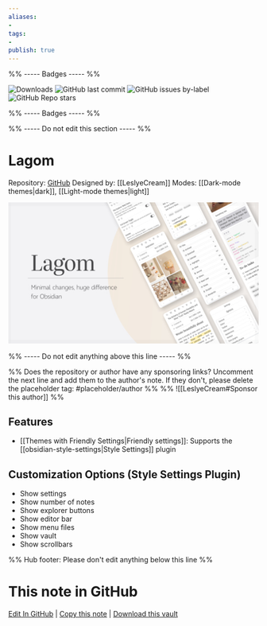 ```yaml
---
aliases:
- 
tags: 
- 
publish: true
---
```


%% ----- Badges ----- %%

![Downloads](https://img.shields.io/badge/downloads-8033-573E7A?style=for-the-badge&logo=)
![GitHub last commit](https://img.shields.io/github/last-commit/LeslyeCream/Lagom-Obsidian-Theme?color=573E7A&label=last%20update&logo=github&style=for-the-badge)
![GitHub issues by-label](https://img.shields.io/github/issues/LeslyeCream/Lagom-Obsidian-Theme/help%20wanted?color=573E7A&logo=github&style=for-the-badge) 
![GitHub Repo stars](https://img.shields.io/github/stars/LeslyeCream/Lagom-Obsidian-Theme?color=573E7A&logo=github&style=for-the-badge)

%% ----- Badges ----- %%

%% ----- Do not edit this section ----- %%

# Lagom

Repository: [GitHub](https://github.com/LeslyeCream/Lagom-Obsidian-Theme)
Designed by: [[LeslyeCream]]
Modes: [[Dark-mode themes|dark]], [[Light-mode themes|light]]



![screenshot](https://github.com/LeslyeCream/Lagom-Obsidian-Theme/raw/HEAD/IMG_20241009_134537.jpg)

%% ----- Do not edit anything above this line ----- %% 

%% Does the repository or author have any sponsoring links? Uncomment the next line and add them to the author's note. If they don't, please delete the placeholder tag: #placeholder/author %%
%% ![[LeslyeCream#Sponsor this author]] %%


## Features

- [[Themes with Friendly Settings|Friendly settings]]: Supports the [[obsidian-style-settings|Style Settings]] plugin

## Customization Options (Style Settings Plugin) 
- Show settings
- Show number of notes
- Show explorer buttons
- Show editor bar
- Show menu files
- Show vault
- Show scrollbars


%% Hub footer: Please don't edit anything below this line %%

# This note in GitHub

<span class="git-footer">[Edit In GitHub](https://github.dev/obsidian-community/obsidian-hub/blob/main/02%20-%20Community%20Expansions/02.05%20All%20Community%20Expansions/Themes/Lagom.md "git-hub-edit-note") | [Copy this note](https://raw.githubusercontent.com/obsidian-community/obsidian-hub/main/02%20-%20Community%20Expansions/02.05%20All%20Community%20Expansions/Themes/Lagom.md "git-hub-copy-note") | [Download this vault](https://github.com/obsidian-community/obsidian-hub/archive/refs/heads/main.zip "git-hub-download-vault") </span>
